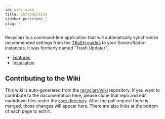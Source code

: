 ```yaml
---
id: wiki-main
title: Introduction
sidebar_position: 1
slug: /
---
```


Recyclarr is a command-line application that will automatically synchronize recommended settings
from the [TRaSH guides](https://trash-guides.info/) to your Sonarr/Radarr instances. It was formerly
named "Trash Updater".

- [Features](features.md)
- [Installation](installation)

## Contributing to the Wiki

This wiki is auto-generated from the [recyclarr/wiki] repository. If you want to contribute to the
documentation here, please clone that repo and edit markdown files under the [`docs` directory][1].
After the pull request there is merged, those changes will appear here. There are also links at the
bottom of each page to edit it.

[recyclarr/wiki]: https://github.com/recyclarr/wiki
[1]: https://github.com/recyclarr/wiki/tree/master/docs
